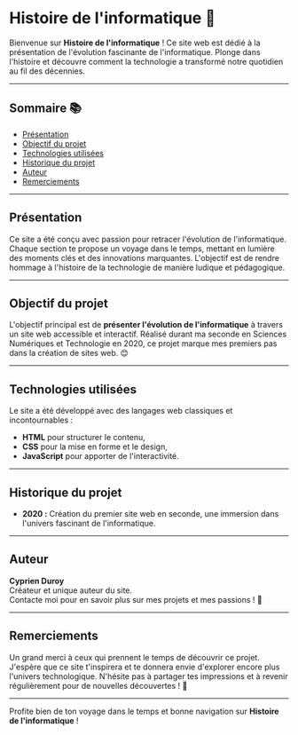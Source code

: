 # Histoire de l'informatique 🚀

Bienvenue sur **Histoire de l'informatique** ! Ce site web est dédié à la présentation de l'évolution fascinante de l'informatique. Plonge dans l'histoire et découvre comment la technologie a transformé notre quotidien au fil des décennies.

---

## Sommaire 📚

- [Présentation](#présentation)
- [Objectif du projet](#objectif-du-projet)
- [Technologies utilisées](#technologies-utilisées)
- [Historique du projet](#historique-du-projet)
- [Auteur](#auteur)
- [Remerciements](#remerciements)

---

## Présentation

Ce site a été conçu avec passion pour retracer l'évolution de l'informatique. Chaque section te propose un voyage dans le temps, mettant en lumière des moments clés et des innovations marquantes. L'objectif est de rendre hommage à l'histoire de la technologie de manière ludique et pédagogique.

---

## Objectif du projet

L'objectif principal est de **présenter l'évolution de l'informatique** à travers un site web accessible et interactif. Réalisé durant ma seconde en Sciences Numériques et Technologie en 2020, ce projet marque mes premiers pas dans la création de sites web. 😊

---

## Technologies utilisées

Le site a été développé avec des langages web classiques et incontournables :

- **HTML** pour structurer le contenu,
- **CSS** pour la mise en forme et le design,
- **JavaScript** pour apporter de l'interactivité.

---

## Historique du projet

- **2020 :** Création du premier site web en seconde, une immersion dans l'univers fascinant de l'informatique.

---

## Auteur

**Cyprien Duroy**  
Créateur et unique auteur du site.  
Contacte moi pour en savoir plus sur mes projets et mes passions ! 👋

---

## Remerciements

Un grand merci à ceux qui prennent le temps de découvrir ce projet. J'espère que ce site t'inspirera et te donnera envie d'explorer encore plus l'univers technologique. N'hésite pas à partager tes impressions et à revenir régulièrement pour de nouvelles découvertes ! 🌟

---

Profite bien de ton voyage dans le temps et bonne navigation sur **Histoire de l'informatique** !
